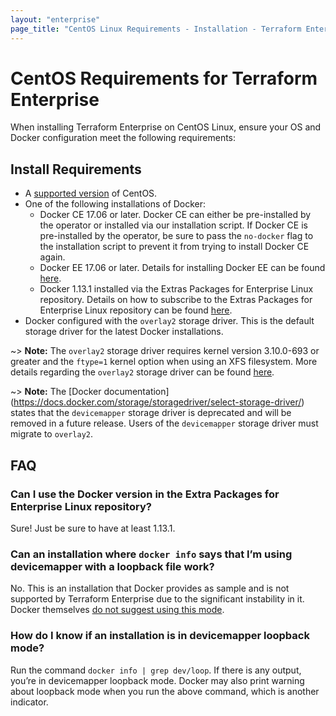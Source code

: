 ```yaml
---
layout: "enterprise"
page_title: "CentOS Linux Requirements - Installation - Terraform Enterprise"
---
```


# CentOS Requirements for Terraform Enterprise

When installing Terraform Enterprise on CentOS Linux, ensure your OS and Docker configuration meet the following requirements:

## Install Requirements

* A [supported version](/docs/enterprise/before-installing/index.html#operating-system-requirements) of CentOS.
* One of the following installations of Docker:
  * Docker CE 17.06 or later. Docker CE can either be pre-installed by the operator or installed via our installation script. If Docker CE is pre-installed by the operator, be sure to pass the `no-docker` flag to the installation script to prevent it from trying to install Docker CE again.
  * Docker EE 17.06 or later. Details for installing Docker EE can be found [here](https://docs.mirantis.com/containers/v3.1/mcr-deployment-guide/mcr-linux/rhel.html).
  * Docker 1.13.1 installed via the Extras Packages for Enterprise Linux repository. Details on how to subscribe to the Extras Packages for Enterprise Linux repository can be found [here](https://fedoraproject.org/wiki/EPEL).
* Docker configured with the `overlay2` storage driver. This is the default storage driver for the latest Docker installations.

~> **Note:** The `overlay2` storage driver requires kernel version 3.10.0-693 or greater and the `ftype=1` kernel option when using an XFS filesystem. More details regarding the `overlay2` storage driver can be found [here](https://docs.docker.com/storage/storagedriver/overlayfs-driver/).

~> **Note:** The [Docker documentation] (https://docs.docker.com/storage/storagedriver/select-storage-driver/) states that the `devicemapper` storage driver is deprecated and will be removed in a future release. Users of the `devicemapper` storage driver must migrate to `overlay2`.

## FAQ

### Can I use the Docker version in the Extra Packages for Enterprise Linux repository?

Sure! Just be sure to have at least 1.13.1.

### Can an installation where `docker info` says that I’m using devicemapper with a loopback file work?

No. This is an installation that Docker provides as sample and is not supported by Terraform Enterprise due to the significant instability in it. Docker themselves [do not suggest using this mode](https://docs.docker.com/storage/storagedriver/device-mapper-driver/#configure-loop-lvm-mode-for-testing).

### How do I know if an installation is in devicemapper loopback mode?

Run the command `docker info | grep dev/loop`. If there is any output, you’re in devicemapper loopback mode. Docker may also print warning about loopback mode when you run the above command, which is another indicator.
